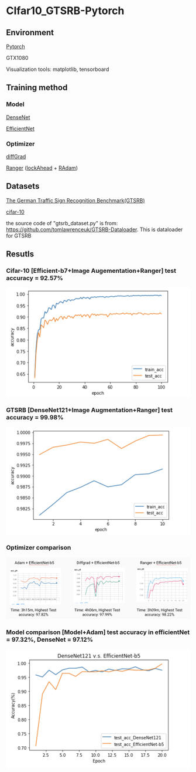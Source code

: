 # CIfar10_GTSRB-Pytorch

## Environment
[Pytorch](https://pytorch.org/)

GTX1080

Visualization tools: matplotlib, tensorboard
## Training method
### Model
[DenseNet](https://arxiv.org/abs/1608.06993)

[EfficientNet](https://arxiv.org/abs/1905.11946)
### Optimizer
[diffGrad](https://arxiv.org/abs/1909.11015)

[Ranger](https://medium.com/@lessw/new-deep-learning-optimizer-ranger-synergistic-combination-of-radam-lookahead-for-the-best-of-2dc83f79a48d) ([lockAhead](https://arxiv.org/abs/1907.08610) + [RAdam](https://arxiv.org/pdf/1908.03265.pdf))
## Datasets
[The German Traffic Sign Recognition Benchmark(GTSRB)](http://benchmark.ini.rub.de/?section=gtsrb&subsection=news)

[cifar-10](https://www.cs.toronto.edu/~kriz/cifar.html)

the source code of "gtsrb_dataset.py" is from: https://github.com/tomlawrenceuk/GTSRB-Dataloader. This is dataloader for GTSRB

## Resutls

### Cifar-10 [Efficient-b7+Image Augementation+Ranger] test accuracy = 92.57%
![image](https://github.com/LeohuangLeo/CIfar10_GTSRB-Pytorch/blob/master/image/cifarbest.png)

### GTSRB [DenseNet121+Image Augmentation+Ranger] test accuracy = 99.98%
![image](https://github.com/LeohuangLeo/CIfar10_GTSRB-Pytorch/blob/master/image/traffic_best.png)

### Optimizer comparison
![image](https://github.com/LeohuangLeo/CIfar10_GTSRB-Pytorch/blob/master/image/optimizer.png)

### Model comparison [Model+Adam] test accuracy in efficientNet = 97.32%, DenseNet = 97.12%
![image](https://github.com/LeohuangLeo/CIfar10_GTSRB-Pytorch/blob/master/image/den_vs_effi_gtsrb.png)
